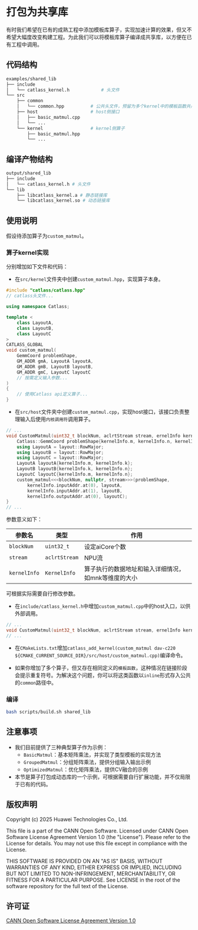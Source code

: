 # 打包为共享库

有时我们希望在已有的成熟工程中添加模板库算子，实现加速计算的效果，但又不希望大幅度改变构建工程。为此我们可以将模板库算子编译成共享库，以方便在已有工程中调用。

## 代码结构

```bash
examples/shared_lib
├── include
│   └── catlass_kernel.h            # 头文件
└── src
    ├── common
    │   └── common.hpp          # 公共头文件，预留为多个kernel中的模板函数共用
    ├── host                    # host侧接口
    │   ├── basic_matmul.cpp    
    │   └── ...
    └── kernel                  # kernel侧算子
        ├── basic_matmul.hpp
        └── ...
```

## 编译产物结构

```bash
output/shared_lib
├── include
│   └── catlass_kernel.h # 头文件
└── lib
    ├── libcatlass_kernel.a # 静态链接库
    └── libcatlass_kernel.so # 动态链接库
```

## 使用说明

假设待添加算子为`custom_matmul`。

### 算子kernel实现

分别增加如下文件和代码：

- 在`src/kernel`文件夹中创建`custom_matmul.hpp`，实现算子本身。

```cpp
#include "catlass/catlass.hpp"
// catlass头文件...

using namespace Catlass;

template <
    class LayoutA,
    class LayoutB,
    class LayoutC
>
CATLASS_GLOBAL
void custom_matmul(
    GemmCoord problemShape,
    GM_ADDR gmA, LayoutA layoutA,
    GM_ADDR gmB, LayoutB layoutB,
    GM_ADDR gmC, LayoutC layoutC
    // 按需定义输入参数...
)
{
    // 使用Catlass api定义算子...
}
```

- 在`src/host`文件夹中创建`custom_matmul.cpp`，实现host接口，该接口负责整理输入后使用`内核调用符`调用算子。

```cpp
// ...
void CustomMatmul(uint32_t blockNum, aclrtStream stream, ernelInfo kernelInfo) {
    Catlass::GemmCoord problemShape{kernelInfo.m, kernelInfo.n, kernelInfo.k};
    using LayoutA = layout::RowMajor;
    using LayoutB = layout::RowMajor;
    using LayoutC = layout::RowMajor;
    LayoutA layoutA{kernelInfo.m, kernelInfo.k};
    LayoutB layoutB{kernelInfo.k, kernelInfo.n};
    LayoutC layoutC{kernelInfo.m, kernelInfo.n};
    custom_matmul<<<blockNum, nullptr, stream>>>(problemShape,
        kernelInfo.inputAddr.at(0), layoutA,
        kernelInfo.inputAddr.at(1), layoutB,
        kernelInfo.outputAddr.at(0), layoutC);
}
// ...
```

参数意义如下：

| 参数名       | 类型          | 作用                                                |
| ------------ | ------------- | --------------------------------------------------- |
| `blockNum`   | `uint32_t`    | 设定aiCore个数                                      |
| `stream`     | `aclrtStream` | NPU流                                               |
| `kernelInfo` | `KernelInfo`  | 算子执行的数据地址和输入详细情况，如mnk等维度的大小 |

可根据实际需要自行修改参数。

- 在`include/catlass_kernel.h`中增加`custom_matmul.cpp`中的host入口，以供外部调用。

```cpp
// ...
void CustomMatmul(uint32_t blockNum, aclrtStream stream, ernelInfo kernelInfo);
// ...
```

- 在`CMakeLists.txt`增加`catlass_add_kernel(custom_matmul dav-c220 ${CMAKE_CURRENT_SOURCE_DIR}/src/host/custom_matmul.cpp)`编译命令。

- 如果你增加了多个算子，但又存在相同定义的`模板函数`，这种情况在链接阶段会提示重复符号。为解决这个问题，你可以将这类函数以`inline`形式存入公共的`common`路径中。

### 编译

```bash
bash scripts/build.sh shared_lib
```

## 注意事项

- 我们目前提供了三种典型算子作为示例：
  - `BasicMatmul`：基本矩阵乘法，并实现了类型模板的实现方法
  - `GroupedMatmul`：分组矩阵乘法，提供分组输入输出示例
  - `OptimizedMatmul`：优化矩阵乘法，提供CV融合的示例
- 本节是算子打包成动态库的一个示例，可根据需要自行扩展功能，并不仅局限于已有的代码。

## 版权声明

Copyright (c) 2025 Huawei Technologies Co., Ltd.

This file is a part of the CANN Open Software.
Licensed under CANN Open Software License Agreement Version 1.0 (the "License").
Please refer to the License for details. You may not use this file except in compliance with the License.

THIS SOFTWARE IS PROVIDED ON AN "AS IS" BASIS, WITHOUT WARRANTIES OF ANY KIND,
EITHER EXPRESS OR IMPLIED,
INCLUDING BUT NOT LIMITED TO NON-INFRINGEMENT,
MERCHANTABILITY, OR FITNESS FOR A PARTICULAR   PURPOSE.
See LICENSE in the root of the software repository for the full text of the License.

## 许可证

[CANN Open Software License Agreement Version 1.0](../../LICENSE)
